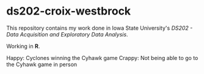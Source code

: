 # ds202-croix-westbrock

This repository contains my work done in Iowa State University's _DS202 - Data Acquisition and Exploratory Data Analysis_.

Working in **R**.

Happy: Cyclones winning the Cyhawk game
Crappy: Not being able to go to the Cyhawk game in person
